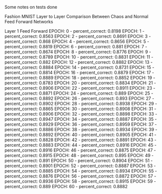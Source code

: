 Some notes on tests done

Fashion MNIST Layer to Layer Comparison Between Chaos and Normal Feed Forward Networks

Layer 1 Feed Forward
EPOCH: 0 - percent_correct: 0.8198
EPOCH: 1 - percent_correct: 0.8563
EPOCH: 2 - percent_correct: 0.8691
EPOCH: 3 - percent_correct: 0.868
EPOCH: 4 - percent_correct: 0.8656
EPOCH: 5 - percent_correct: 0.8819
EPOCH: 6 - percent_correct: 0.881
EPOCH: 7 - percent_correct: 0.8674
EPOCH: 8 - percent_correct: 0.8776
EPOCH: 9 - percent_correct: 0.8789
EPOCH: 10 - percent_correct: 0.8831
EPOCH: 11 - percent_correct: 0.882
EPOCH: 12 - percent_correct: 0.8882
EPOCH: 13 - percent_correct: 0.8884
EPOCH: 14 - percent_correct: 0.8731
EPOCH: 15 - percent_correct: 0.8814
EPOCH: 16 - percent_correct: 0.8879
EPOCH: 17 - percent_correct: 0.8889
EPOCH: 18 - percent_correct: 0.8852
EPOCH: 19 - percent_correct: 0.8783
EPOCH: 20 - percent_correct: 0.8834
EPOCH: 21 - percent_correct: 0.8906
EPOCH: 22 - percent_correct: 0.8911
EPOCH: 23 - percent_correct: 0.8871
EPOCH: 24 - percent_correct: 0.889
EPOCH: 25 - percent_correct: 0.8892
EPOCH: 26 - percent_correct: 0.893
EPOCH: 27 - percent_correct: 0.8902
EPOCH: 28 - percent_correct: 0.8938
EPOCH: 29 - percent_correct: 0.8865
EPOCH: 30 - percent_correct: 0.8908
EPOCH: 31 - percent_correct: 0.8906
EPOCH: 32 - percent_correct: 0.8898
EPOCH: 33 - percent_correct: 0.8947
EPOCH: 34 - percent_correct: 0.8887
EPOCH: 35 - percent_correct: 0.8929
EPOCH: 36 - percent_correct: 0.8959
EPOCH: 37 - percent_correct: 0.8886
EPOCH: 38 - percent_correct: 0.8934
EPOCH: 39 - percent_correct: 0.8892
EPOCH: 40 - percent_correct: 0.8905
EPOCH: 41 - percent_correct: 0.8828
EPOCH: 42 - percent_correct: 0.8891
EPOCH: 43 - percent_correct: 0.8883
EPOCH: 44 - percent_correct: 0.8916
EPOCH: 45 - percent_correct: 0.8916
EPOCH: 46 - percent_correct: 0.8875
EPOCH: 47 - percent_correct: 0.8915
EPOCH: 48 - percent_correct: 0.895
EPOCH: 49 - percent_correct: 0.891
EPOCH: 50 - percent_correct: 0.8904
EPOCH: 51 - percent_correct: 0.8901
EPOCH: 52 - percent_correct: 0.8887
EPOCH: 53 - percent_correct: 0.8885
EPOCH: 54 - percent_correct: 0.8934
EPOCH: 55 - percent_correct: 0.8876
EPOCH: 56 - percent_correct: 0.8872
EPOCH: 57 - percent_correct: 0.8936
EPOCH: 58 - percent_correct: 0.8915
EPOCH: 59 - percent_correct: 0.889
EPOCH: 60 - percent_correct: 0.8882
